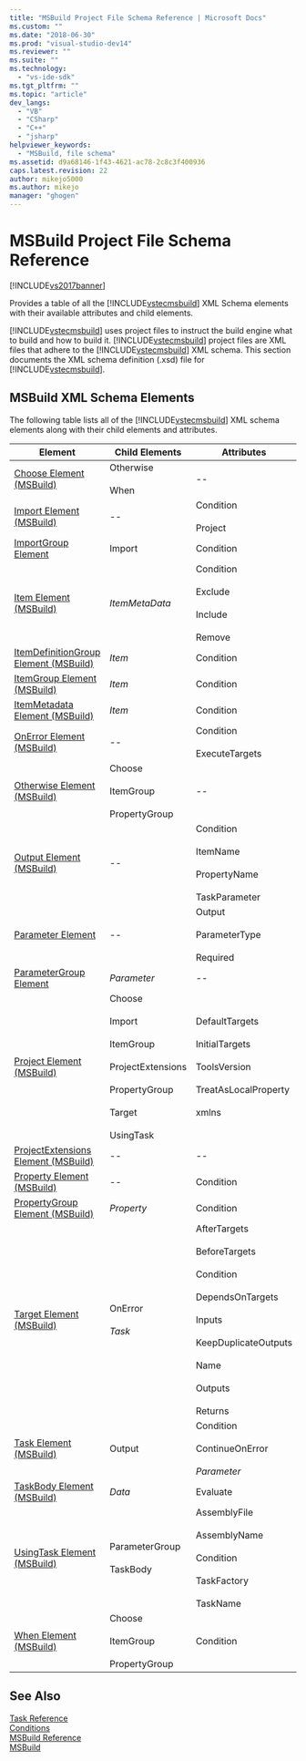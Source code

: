 ```yaml
---
title: "MSBuild Project File Schema Reference | Microsoft Docs"
ms.custom: ""
ms.date: "2018-06-30"
ms.prod: "visual-studio-dev14"
ms.reviewer: ""
ms.suite: ""
ms.technology: 
  - "vs-ide-sdk"
ms.tgt_pltfrm: ""
ms.topic: "article"
dev_langs: 
  - "VB"
  - "CSharp"
  - "C++"
  - "jsharp"
helpviewer_keywords: 
  - "MSBuild, file schema"
ms.assetid: d9a68146-1f43-4621-ac78-2c8c3f400936
caps.latest.revision: 22
author: mikejo5000
ms.author: mikejo
manager: "ghogen"
---
```

# MSBuild Project File Schema Reference
[!INCLUDE[vs2017banner](../includes/vs2017banner.md)]

  
Provides a table of all the [!INCLUDE[vstecmsbuild](../includes/vstecmsbuild-md.md)] XML Schema elements with their available attributes and child elements.  
  
 [!INCLUDE[vstecmsbuild](../includes/vstecmsbuild-md.md)] uses project files to instruct the build engine what to build and how to build it. [!INCLUDE[vstecmsbuild](../includes/vstecmsbuild-md.md)] project files are XML files that adhere to the [!INCLUDE[vstecmsbuild](../includes/vstecmsbuild-md.md)] XML schema. This section documents the XML schema definition (.xsd) file for [!INCLUDE[vstecmsbuild](../includes/vstecmsbuild-md.md)].  
  
## MSBuild XML Schema Elements  
 The following table lists all of the [!INCLUDE[vstecmsbuild](../includes/vstecmsbuild-md.md)] XML schema elements along with their child elements and attributes.  
  
|Element|Child Elements|Attributes|  
|-------------|--------------------|----------------|  
|[Choose Element (MSBuild)](../msbuild/choose-element-msbuild.md)|Otherwise<br /><br /> When|--|  
|[Import Element (MSBuild)](../msbuild/import-element-msbuild.md)|--|Condition<br /><br /> Project|  
|[ImportGroup Element](../msbuild/importgroup-element.md)|Import|Condition|  
|[Item Element (MSBuild)](../msbuild/item-element-msbuild.md)|*ItemMetaData*|Condition<br /><br /> Exclude<br /><br /> Include<br /><br /> Remove|  
|[ItemDefinitionGroup Element (MSBuild)](../msbuild/itemdefinitiongroup-element-msbuild.md)|*Item*|Condition|  
|[ItemGroup Element (MSBuild)](../msbuild/itemgroup-element-msbuild.md)|*Item*|Condition|  
|[ItemMetadata Element (MSBuild)](../msbuild/itemmetadata-element-msbuild.md)|*Item*|Condition|  
|[OnError Element (MSBuild)](../msbuild/onerror-element-msbuild.md)|--|Condition<br /><br /> ExecuteTargets|  
|[Otherwise Element (MSBuild)](../msbuild/otherwise-element-msbuild.md)|Choose<br /><br /> ItemGroup<br /><br /> PropertyGroup|--|  
|[Output Element (MSBuild)](../msbuild/output-element-msbuild.md)|--|Condition<br /><br /> ItemName<br /><br /> PropertyName<br /><br /> TaskParameter|  
|[Parameter Element](../msbuild/parameter-element.md)|--|Output<br /><br /> ParameterType<br /><br /> Required|  
|[ParameterGroup Element](../msbuild/parametergroup-element.md)|*Parameter*|--|  
|[Project Element (MSBuild)](../msbuild/project-element-msbuild.md)|Choose<br /><br /> Import<br /><br /> ItemGroup<br /><br /> ProjectExtensions<br /><br /> PropertyGroup<br /><br /> Target<br /><br /> UsingTask|DefaultTargets<br /><br /> InitialTargets<br /><br /> ToolsVersion<br /><br /> TreatAsLocalProperty<br /><br /> xmlns|  
|[ProjectExtensions Element (MSBuild)](../msbuild/projectextensions-element-msbuild.md)|--|--|  
|[Property Element (MSBuild)](../msbuild/property-element-msbuild.md)|--|Condition|  
|[PropertyGroup Element (MSBuild)](../msbuild/propertygroup-element-msbuild.md)|*Property*|Condition|  
|[Target Element (MSBuild)](../msbuild/target-element-msbuild.md)|OnError<br /><br /> *Task*|AfterTargets<br /><br /> BeforeTargets<br /><br /> Condition<br /><br /> DependsOnTargets<br /><br /> Inputs<br /><br /> KeepDuplicateOutputs<br /><br /> Name<br /><br /> Outputs<br /><br /> Returns|  
|[Task Element (MSBuild)](../msbuild/task-element-msbuild.md)|Output|Condition<br /><br /> ContinueOnError<br /><br /> *Parameter*|  
|[TaskBody Element (MSBuild)](../msbuild/taskbody-element-msbuild.md)|*Data*|Evaluate|  
|[UsingTask Element (MSBuild)](../msbuild/usingtask-element-msbuild.md)|ParameterGroup<br /><br /> TaskBody|AssemblyFile<br /><br /> AssemblyName<br /><br /> Condition<br /><br /> TaskFactory<br /><br /> TaskName|  
|[When Element (MSBuild)](../msbuild/when-element-msbuild.md)|Choose<br /><br /> ItemGroup<br /><br /> PropertyGroup|Condition|  
  
## See Also  
 [Task Reference](../msbuild/msbuild-task-reference.md)   
 [Conditions](../msbuild/msbuild-conditions.md)   
 [MSBuild Reference](../msbuild/msbuild-reference.md)  
 [MSBuild](msbuild.md)


